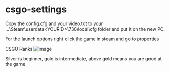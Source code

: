 # csgo-settings


Copy the config.cfg and your video.txt to your ...\Steam\userdata\<YOURID>\730\local\cfg folder and put it on the new PC.


For the launch options right click the game in steam and go to properties


CSGO Ranks
![image](https://github.com/Peyton232/csgo-settings/assets/42720832/b206ec98-5e03-4aee-bbe7-d5e29484232e)

Silver is beginner, gold is intermediate, above gold means you are good at the game
